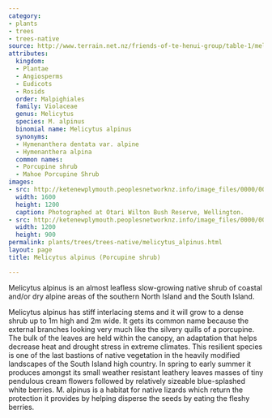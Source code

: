 ```yaml
---
category:
- plants
- trees
- trees-native
source: http://www.terrain.net.nz/friends-of-te-henui-group/table-1/melicytus-alpinus-porcupine-shrub.html
attributes:
  kingdom:
  - Plantae
  - Angiosperms
  - Eudicots
  - Rosids
  order: Malpighiales
  family: Violaceae
  genus: Melicytus
  species: M. alpinus
  binomial name: Melicytus alpinus
  synonyms:
  - Hymenanthera dentata var. alpine
  - Hymenanthera alpina
  common names:
  - Porcupine shrub
  - Mahoe Porcupine Shrub
images:
- src: http://ketenewplymouth.peoplesnetworknz.info/image_files/0000/0005/8499/Melicytus_alpinus__Porcupine_shrub_-001.JPG
  width: 1600
  height: 1200
  caption: Photographed at Otari Wilton Bush Reserve, Wellington.
- src: http://ketenewplymouth.peoplesnetworknz.info/image_files/0000/0005/8504/Melicytus_alpinus__Porcupine_shrub_-003.JPG
  width: 1200
  height: 900
permalink: plants/trees/trees-native/melicytus_alpinus.html
layout: page
title: Melicytus alpinus (Porcupine shrub)

---
```

Melicytus alpinus is an almost leafless slow-growing native shrub of coastal and/or dry alpine areas of the southern North Island and the South Island.

Melicytus alpinus has stiff interlacing stems and it will grow to a dense shrub up to 1m high and 2m wide. It gets its common name because the external branches looking very much like the silvery quills of a porcupine. The bulk of the leaves are held within the canopy, an adaptation that helps decrease heat and drought stress in extreme climates. This resilient species is one of the last bastions of native vegetation in the heavily modified landscapes of the South Island high country.
In spring to early summer it produces amongst its small weather resistant leathery leaves masses of tiny pendulous cream flowers followed by relatively sizeable blue-splashed white berries.
M. alpinus is a habitat for native lizards which return the protection it provides by helping disperse the seeds by eating the fleshy berries.
